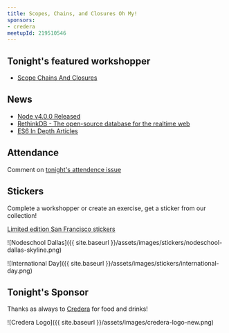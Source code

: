 ```yaml
---
title: Scopes, Chains, and Closures Oh My!
sponsors:
- credera
meetupId: 219510546
---
```


## Tonight's featured workshopper

- [Scope Chains And Closures](https://github.com/jesstelford/scope-chains-closures)

## News

- [Node v4.0.0 Released](https://nodejs.org/en/blog/release/v4.0.0/)
- [RethinkDB - The open-source database for the realtime web](https://www.rethinkdb.com/)
- [ES6 In Depth Articles](https://hacks.mozilla.org/category/es6-in-depth/)

## Attendance

Comment on [tonight's attendence issue](https://github.com/nodeschool/dallas/issues/62)

## Stickers

Complete a workshopper or create an exercise, get a sticker from our collection!

[Limited edition San Francisco stickers](https://twitter.com/Gangstead/status/644991620534812672)

![Nodeschool Dallas]({{ site.baseurl }}/assets/images/stickers/nodeschool-dallas-skyline.png)

![International Day]({{ site.baseurl }}/assets/images/stickers/international-day.png)

## Tonight's Sponsor

Thanks as always to [Credera](http://www.credera.com) for food and drinks!

![Credera Logo]({{ site.baseurl }}/assets/images/credera-logo-new.png)
